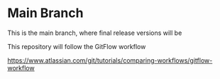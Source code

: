 # Main Branch
This is the main branch, where final release versions will be

This repository will follow the GitFlow workflow

https://www.atlassian.com/git/tutorials/comparing-workflows/gitflow-workflow
